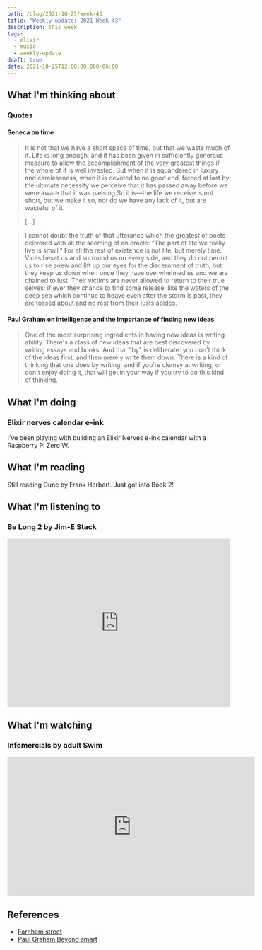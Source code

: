 ```yaml
---
path: /blog/2021-10-25/week-43
title: "Weekly update: 2021 Week 43"
description: This week
tags:
  - elixir
  - music
  - weekly-update
draft: true
date: 2021-10-25T12:00:00.000-06:00
---
```

## What I'm thinking about

### Quotes

#### Seneca on time

> It is not that we have a short space of time, but that we waste much of it. Life is long enough, and it has been given in sufficiently generous measure to allow the accomplishment of the very greatest things if the whole of it is well invested. But when it is squandered in luxury and carelessness, when it is devoted to no good end, forced at last by the ultimate necessity we perceive that it has passed away before we were aware that it was passing.So it is—the life we receive is not short, but we make it so, nor do we have any lack of it, but are wasteful of it.

> […]

> I cannot doubt the truth of that utterance which the greatest of poets delivered with all the seeming of an oracle: “The part of life we really live is small.” For all the rest of existence is not life, but merely time. Vices beset us and surround us on every side, and they do not permit us to rise anew and lift up our eyes for the discernment of truth, but they keep us down when once they have overwhelmed us and we are chained to lust. Their victims are never allowed to return to their true selves; if ever they chance to find some release, like the waters of the deep sea which continue to heave even after the storm is past, they are tossed about and no rest from their lusts abides.

#### Paul Graham on intelligence and the importance of finding new ideas

> One of the most surprising ingredients in having new ideas is writing ability. There's a class of new ideas that are best discovered by writing essays and books. And that "by" is deliberate: you don't think of the ideas first, and then merely write them down. There is a kind of thinking that one does by writing, and if you're clumsy at writing, or don't enjoy doing it, that will get in your way if you try to do this kind of thinking. 

## What I'm doing

### Elixir nerves calendar e-ink

I've been playing with building an Elixir Nerves e-ink calendar with a Raspberry Pi Zero W.

## What I'm reading

Still reading Dune by Frank Herbert. Just got into Book 2!

## What I'm listening to

### Be Long 2 by Jim-E Stack

<iframe src="https://open.spotify.com/embed/track/5t3Z15wfFxZWjr4Ag7SPh4" width="100%" height="380" frameBorder="0" allowtransparency="true" allow="encrypted-media"></iframe>

## What I'm watching

### Infomercials by adult Swim

<iframe width="560" height="315" src="https://www.youtube.com/embed/QrGrOK8oZG8" title="YouTube video player" frameborder="0" allow="accelerometer; autoplay; clipboard-write; encrypted-media; gyroscope; picture-in-picture" allowfullscreen></iframe>

## References

[fs]: https://fs.blog/2017/03/seneca-on-the-shortness-of-time/
[smart]: http://paulgraham.com/smart.html
[nerves-live]: https://github.com/livebook-dev/nerves_livebook
[pomodoro]: https://zorbash.com/post/elixir-nerves-pomodoro-timer/

- [Farnham street][fs]
- [Paul Graham Beyond smart][smart]